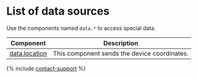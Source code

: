 # List of data sources

Use the components named `data.*` to access special data.

| Component                         | Description                                  |
| --------------------------------- | -------------------------------------------- |
| [data.location](data.location.md) | This component sends the device coordinates. |

{% include [contact-support](../_includes/contact-support.md) %}
